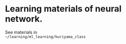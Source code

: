 # Learning materials of neural network.  

See materials in   
`~/learning/ml_learning/kuriyama_class`  

